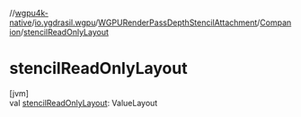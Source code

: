 //[wgpu4k-native](../../../../index.md)/[io.ygdrasil.wgpu](../../index.md)/[WGPURenderPassDepthStencilAttachment](../index.md)/[Companion](index.md)/[stencilReadOnlyLayout](stencil-read-only-layout.md)

# stencilReadOnlyLayout

[jvm]\
val [stencilReadOnlyLayout](stencil-read-only-layout.md): ValueLayout
